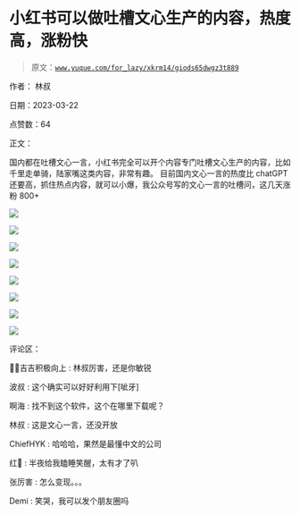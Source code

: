 # 小红书可以做吐槽文心生产的内容，热度高，涨粉快

> 原文：[`www.yuque.com/for_lazy/xkrm14/giods65dwgz3t889`](https://www.yuque.com/for_lazy/xkrm14/giods65dwgz3t889)

作者： 林叔

日期：2023-03-22

点赞数：64

正文：

国内都在吐槽文心一言，小红书完全可以开个内容专门吐槽文心生产的内容，比如千里走单骑，陆家嘴这类内容，非常有趣。 目前国内文心一言的热度比 chatGPT 还要高，抓住热点内容，就可以小爆，我公众号写的文心一言的吐槽问，这几天涨粉 800+

![](img/283ed06c576f0d1355110470609e6fb2.png)

![](img/d19efede5f9fad2dd1df1d10708d3938.png)  

![](img/9f9ba4214668e03e91822b4dba09f5c5.png)

![](img/d8998e6eeb6fe3c456b4c73e3f07cb26.png)

![](img/759feb4b55e59c56222961251f389c4d.png)

![](img/cb4808957f227e259b79ebc52690387c.png)

![](img/a92f7d24a9333244182514b3f023d992.png)

![](img/76051a637e11ac64c0a8580943ac014d.png)  

评论区：

💪🏻吉吉积极向上 : 林叔厉害，还是你敏锐

波叔 : 这个确实可以好好利用下[呲牙]

啊海 : 找不到这个软件，这个在哪里下载呢？

林叔 : 这是文心一言，还没开放

ChiefHYK : 哈哈哈，果然是最懂中文的公司

红🐾 : 半夜给我瞌睡笑醒，太有才了叭

张厉害 : 怎么变现。。。

Demi : 笑哭，我可以发个朋友圈吗

